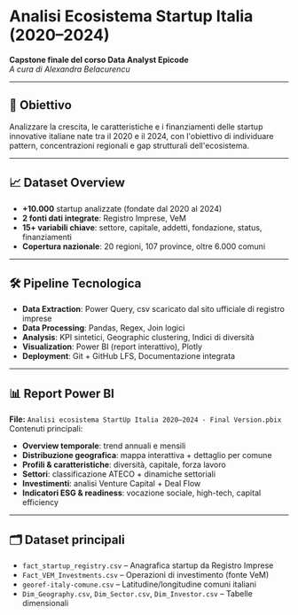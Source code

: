 # Analisi Ecosistema Startup Italia (2020–2024)

**Capstone finale del corso Data Analyst Epicode**  
_A cura di Alexandra Belacurencu_

---

## 🚀 Obiettivo  
Analizzare la crescita, le caratteristiche e i finanziamenti delle startup innovative italiane nate tra il 2020 e il 2024, con l'obiettivo di individuare pattern, concentrazioni regionali e gap strutturali dell'ecosistema.

---

## 📈 Dataset Overview
* **+10.000** startup analizzate (fondate dal 2020 al 2024)  
* **2 fonti dati integrate**: Registro Imprese, VeM  
* **15+ variabili chiave**: settore, capitale, addetti, fondazione, status, finanziamenti  
* **Copertura nazionale**: 20 regioni, 107 province, oltre 6.000 comuni

---

## 🛠️ Pipeline Tecnologica
* **Data Extraction**: Power Query, csv scaricato dal sito ufficiale di registro imprese
* **Data Processing**: Pandas, Regex, Join logici
* **Analysis**: KPI sintetici, Geographic clustering, Indici di diversità  
* **Visualization**: Power BI (report interattivo), Plotly
* **Deployment**: Git + GitHub LFS, Documentazione integrata

---

## 📊 Report Power BI  
**File:** `Analisi ecosistema StartUp Italia 2020–2024 - Final Version.pbix`  
Contenuti principali:
- **Overview temporale**: trend annuali e mensili  
- **Distribuzione geografica**: mappa interattiva + dettaglio per comune  
- **Profili & caratteristiche**: diversità, capitale, forza lavoro  
- **Settori**: classificazione ATECO + dinamiche settoriali  
- **Investimenti**: analisi Venture Capital + Deal Flow  
- **Indicatori ESG & readiness**: vocazione sociale, high-tech, capital efficiency

---

## 🗂️ Dataset principali  
- `fact_startup_registry.csv` – Anagrafica startup da Registro Imprese  
- `Fact_VEM_Investments.csv` – Operazioni di investimento (fonte VeM)  
- `georef-italy-comune.csv` – Latitudine/longitudine comuni italiani  
- `Dim_Geography.csv`, `Dim_Sector.csv`, `Dim_Investor.csv` – Tabelle dimensionali  
